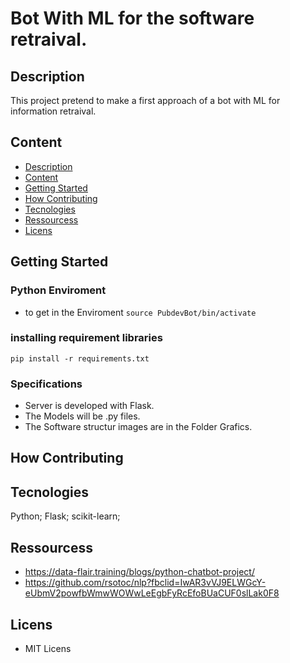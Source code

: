 # Bot With ML for the software retraival.

## <div id= "Description"></div> Description

This project pretend to make a first approach of a bot with ML for information retraival.

## <div id= "Content"></div> Content

- [Description](#Description)
- [Content](#Content)
- [Getting Started](#Started)
- [How Contributing](#Contributing)
- [Tecnologies](#Tecnologies)
- [Ressourcess](#Ressourcess)
- [Licens](#Licens)

## <div id= "Started"></div> Getting Started

### Python Enviroment

- to get in the Enviroment
  `source PubdevBot/bin/activate `

### installing requirement libraries

`pip install -r requirements.txt`

### Specifications

- Server is developed with Flask.
- The Models will be .py files.
- The Software structur images are in the Folder Grafics.

## <div id= "Contributing"></div> How Contributing

## <div id= "Tecnologies"></div> Tecnologies

Python; Flask; scikit-learn;

## <div id= "Ressourcess"></div> Ressourcess

- https://data-flair.training/blogs/python-chatbot-project/
- https://github.com/rsotoc/nlp?fbclid=IwAR3vVJ9ELWGcY-eUbmV2powfbWmwWOWwLeEgbFyRcEfoBUaCUF0slLak0F8

## <div id= "Licens"></div> Licens

- MIT Licens
